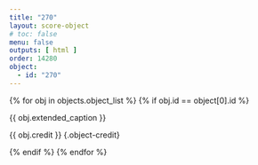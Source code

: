 ```yaml
---
title: "270"
layout: score-object
# toc: false
menu: false
outputs: [ html ]
order: 14280
object:
  - id: "270"
---
```


{% for obj in objects.object_list %}
{% if obj.id == object[0].id %}

{{ obj.extended_caption }}

{{ obj.credit }} {.object-credit}

{% endif %}
{% endfor %}
